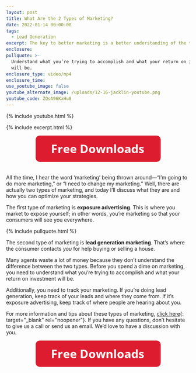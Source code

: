 ```yaml
---
layout: post
title: What Are the 2 Types of Marketing?
date: 2022-01-14 00:00:00
tags:
  - Lead Generation
excerpt: The key to better marketing is a better understanding of the term.
enclosure:
pullquote: >-
  Understand what you’re trying to accomplish and what your return on investment
  will be. 
enclosure_type: video/mp4
enclosure_time:
use_youtube_image: false
youtube_alternate_image: /uploads/12-16-jacklin-youtube.png
youtube_code: ZQsA96KxHu8
---
```

{% include youtube.html %}

{% include excerpt.html %}

<center><a target="_blank" rel="noopener" href="https://join.gochicagolandhomes.com/ask/be6ee2f528a87d7fe1d057ef1a95c83c"><img width="343" height="72" src="uploads/FreeDownloadsButton-343.png" /></a></center>

<center>&nbsp;</center>

All the time, I hear the word ‘marketing’ being thrown around—“I’m going to do more marketing,” or “I need to change my marketing.” Well, there are actually two types of marketing, and today I’ll discuss what they are and how you can optimize your strategies.&nbsp;

The first type of marketing is **exposure advertising**. This is where you market to expose yourself; in other words, you’re marketing so that your consumers will see you everywhere.

{% include pullquote.html %}

The second type of marketing is **lead generation marketing**. That’s where the consumer contacts *you* for help buying or selling a house.&nbsp;

Many agents waste a lot of money because they don’t understand the difference between the two types. Before you spend a dime on marketing, you need to understand what you’re trying to accomplish and what your return on investment will be.&nbsp;

Additionally, you need to track your marketing. If you’re doing lead generation, keep track of your leads and where they come from. If it’s exposure advertising, keep track of where people are hearing about you.

For more information and tips about these types of marketing, [click here](https://drive.google.com/file/d/1KimbOjM60eqwKE19tvHq4XD-byYf3yTT/view){: target="_blank" rel="noopener"}. If you have any questions, don’t hesitate to give us a call or send us an email. We’d love to have a discussion with you.

<center><a target="_blank" rel="noopener" href="https://join.gochicagolandhomes.com/ask/be6ee2f528a87d7fe1d057ef1a95c83c"><img width="343" height="72" src="uploads/FreeDownloadsButton-343.png" /></a></center>
